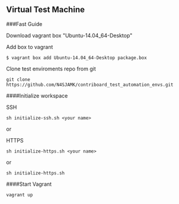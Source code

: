 ## Virtual Test Machine
  
###Fast Guide

Download vagrant box "Ubuntu-14.04_64-Desktop"

Add box to vagrant

```
$ vagrant box add Ubuntu-14.04_64-Desktop package.box
``` 

Clone test enviroments repo from git

```
git clone https://github.com/N4SJAMK/contriboard_test_automation_envs.git
```

####Initialize workspace

SSH
```
sh initialize-ssh.sh <your name>
```

or

HTTPS
```
sh initialize-https.sh <your name>
```
or

```
sh initialize-https.sh
```

####Start Vagrant

```
vagrant up
```


